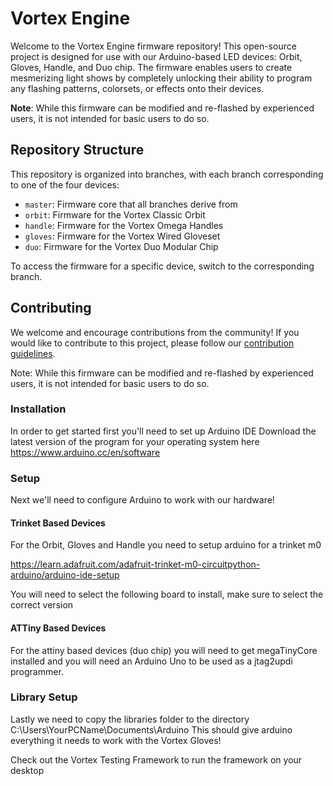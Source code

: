 # Vortex Engine

Welcome to the Vortex Engine firmware repository! This open-source project is designed for use with our Arduino-based LED devices: Orbit, Gloves, Handle, and Duo chip. The firmware enables users to create mesmerizing light shows by completely unlocking their ability to program any flashing patterns, colorsets, or effects onto their devices.

**Note**: While this firmware can be modified and re-flashed by experienced users, it is not intended for basic users to do so.

## Repository Structure

This repository is organized into branches, with each branch corresponding to one of the four devices:

- `master`: Firmware core that all branches derive from
- `orbit`: Firmware for the Vortex Classic Orbit
- `handle`: Firmware for the Vortex Omega Handles
- `gloves`: Firmware for the Vortex Wired Gloveset
- `duo`: Firmware for the Vortex Duo Modular Chip

To access the firmware for a specific device, switch to the corresponding branch.

## Contributing

We welcome and encourage contributions from the community! If you would like to contribute to this project, please follow our [contribution guidelines](CONTRIBUTING.md).

Note: While this firmware can be modified and re-flashed by experienced users, it is not intended for basic users to do so.

### Installation
In order to get started first you'll need to set up Arduino IDE
Download the latest version of the program for your operating system here
https://www.arduino.cc/en/software 

### Setup 
Next we'll need to configure Arduino to work with our hardware!

#### Trinket Based Devices

For the Orbit, Gloves and Handle you need to setup arduino for a trinket m0

https://learn.adafruit.com/adafruit-trinket-m0-circuitpython-arduino/arduino-ide-setup

You will need to select the following board to install, make sure to select the correct version

#### ATTiny Based Devices

For the attiny based devices (duo chip) you will need to get megaTinyCore installed and you will need an Arduino Uno to be used as a jtag2updi programmer.

### Library Setup
Lastly we need to copy the libraries folder to the directory C:\Users\YourPCName\Documents\Arduino
This should give arduino everything it needs to work with the Vortex Gloves!

Check out the Vortex Testing Framework to run the framework on your desktop
